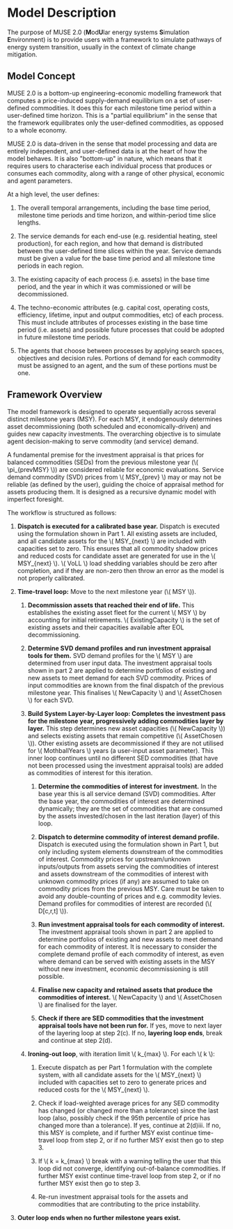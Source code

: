 <!-- markdownlint-disable MD033 -->
<!-- allow inline html -->
<!-- markdownlint-disable MD028 -->
<!-- allow adjacent block elements -->

# Model Description

The purpose of MUSE 2.0 (**M**od**U**lar energy systems **S**imulation **E**nvironment) is to
provide users with a framework to simulate pathways of energy system transition, usually in the
context of climate change mitigation.

## Model Concept

MUSE 2.0 is a bottom-up engineering-economic modelling framework that computes a price-induced
supply-demand equilibrium on a set of user-defined commodities.
It does this for each milestone time period within a user-defined time horizon.
This is a "partial equilibrium" in the sense that the framework equilibrates only the user-defined
commodities, as opposed to a whole economy.

MUSE 2.0 is data-driven in the sense that model processing and data are entirely independent, and
user-defined data is at the heart of how the model behaves. It is also "bottom-up" in nature, which
means that it requires users to characterise each individual process that produces or consumes each
commodity, along with a range of other physical, economic and agent parameters.

At a high level, the user defines:

1) The overall temporal arrangements, including the base time period, milestone time periods and
   time horizon, and within-period time slice lengths.

2) The service demands for each end-use (e.g. residential heating, steel production), for each
   region, and how that demand is distributed between the user-defined time slices within the year.
   Service demands must be given a value for the base time period and all milestone time periods in
   each region.

3) The existing capacity of each process (i.e. assets) in the base time period, and the year in
   which it was commissioned or will be decommissioned.

4) The techno-economic attributes (e.g. capital cost, operating costs, efficiency, lifetime, input
   and output commodities, etc) of each process. This must include attributes of processes existing
   in the base time period (i.e. assets) and possible future processes that could be adopted in
   future milestone time periods.

5) The agents that choose between processes by applying search spaces, objectives and decision
   rules. Portions of demand for each commodity must be assigned to an agent, and the sum of these
   portions must be one.

## Framework Overview

The model framework is designed to operate sequentially across several distinct milestone years
(MSY). For each MSY, it endogenously determines asset decommissioning (both scheduled and
economically-driven) and guides new capacity investments. The overarching objective is to simulate
agent decision-making to serve commodity (and service) demand.

A fundamental premise for the investment appraisal is that prices for balanced commodities (SEDs)
from the previous milestone year (\\( \pi_{prevMSY} \\)) are considered reliable for economic
evaluations. Service demand commodity (SVD) prices from \\( MSY_{prev} \\) may or may not be
reliable (as defined by the user), guiding the choice of appraisal method for assets producing them.
It is designed as a recursive dynamic model with imperfect foresight.

The workflow is structured as follows:

1. **Dispatch is executed for a calibrated base year.** Dispatch is executed using the formulation
   shown in Part 1. All existing assets are included, and all candidate assets for the
   \\( MSY_{next} \\) are included with capacities set to zero. This ensures that all commodity
   shadow prices and reduced costs for candidate asset are generated for use in the
   \\( MSY_{next} \\). \\( VoLL \\) load shedding variables should be zero after completion, and
   if they are non-zero then throw an error as the model is not properly calibrated.

2. **Time-travel loop:** Move to the next milestone year (\\( MSY \\)).

   1. **Decommission assets that reached their end of life.** This establishes the existing asset
      fleet for the current \\( MSY \\) by accounting for initial retirements. \\( ExistingCapacity
      \\) is the set of existing assets and their capacities available after EOL decommissioning.

   2. **Determine SVD demand profiles and run investment appraisal tools for them.** SVD demand
      profiles for the \\( MSY \\) are determined from user input data. The investment appraisal
      tools shown in part 2 are applied to determine portfolios of existing and new assets to meet
      demand for each SVD commodity. Prices of input commodities are known from the final dispatch
      of the previous milestone year. This finalises \\( NewCapacity \\) and \\( AssetChosen \\) for
      each SVD.

   3. **Build System Layer-by-Layer loop: Completes the investment pass for the milestone year,
      progressively adding commodities layer by layer.** This step determines new asset capacities
      (\\( NewCapacity \\)) and selects existing assets that remain competitive (\\( AssetChosen
      \\)). Other existing assets are decommissioned if they are not utilised for \\( MothballYears
      \\) years (a user-input asset parameter). This inner loop continues until no different SED
      commodities (that have not been processed using the investment appraisal tools) are added as
      commodities of interest for this iteration.

      1. **Determine the commodities of interest for investment.** In the base year this is all
         service demand (SVD) commodities. After the base year, the commodities of interest are
         determined dynamically; they are the set of commodities that are consumed by the assets
         invested/chosen in the last iteration (layer) of this loop.

      2. **Dispatch to determine commodity of interest demand profile.** Dispatch is executed using
         the formulation shown in Part 1, but only including system elements downstream of the
         commodities of interest. Commodity prices for upstream/unknown inputs/outputs from assets
         serving the commodities of interest and assets downstream of the commodities of interest
         with unknown commodity prices (if any) are assumed to take on commodity prices from the
         previous MSY. Care must be taken to avoid any double-counting of prices and e.g. commodity
         levies. Demand profiles for commodities of interest are recorded (\\( D[c,r,t] \\)).

      3. **Run investment appraisal tools for each commodity of interest.** The investment appraisal
         tools shown in part 2 are applied to determine portfolios of existing and new assets to
         meet demand for each commodity of interest. It is necessary to consider the complete demand
         profile of each commodity of interest, as even where demand can be served with existing
         assets in the MSY without new investment, economic decommissioning is still possible.

      4. **Finalise new capacity and retained assets that produce the commodities of interest.** \\(
         NewCapacity \\) and \\( AssetChosen \\) are finalised for the layer.

      5. **Check if there are SED commodities that the investment appraisal tools have not been run
         for.** If yes, move to next layer of the layering loop at step 2(c). If no, **layering loop
         ends**, break and continue at step 2(d).

   4. **Ironing-out loop**, with iteration limit \\( k_{max} \\). For each \\( k \\):

      1. Execute dispatch as per Part 1 formulation with the complete system, with all candidate
         assets for the \\( MSY_{next} \\) included with capacities set to zero to generate
         prices and reduced costs for the \\( MSY_{next} \\).

      2. Check if load-weighted average prices for any SED commodity has changed (or changed more
         than a tolerance) since the last loop (also, possibly check if the 95th percentile of price
         has changed more than a tolerance). If yes, continue at 2(d)iii. If no, this MSY is
         complete, and if further MSY exist continue time-travel loop from step 2, or if no further
         MSY exist then go to step 3.

      3. If \\( k = k_{max} \\) break with a warning telling the user that this loop did not
         converge, identifying out-of-balance commodities. If further MSY exist continue time-travel
         loop from step 2, or if no further MSY exist then go to step 3.

      4. Re-run investment appraisal tools for the assets and commodities that are contributing to
         the price instability.

3. **Outer loop ends when no further milestone years exist.**
